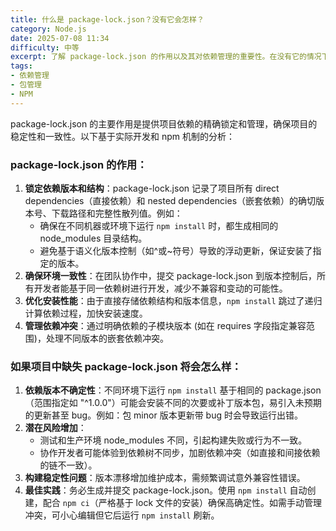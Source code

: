 ```yaml
---
title: 什么是 package-lock.json？没有它会怎样？
category: Node.js
date: 2025-07-08 11:34
difficulty: 中等
excerpt: 了解 package-lock.json 的作用以及其对依赖管理的重要性。在没有它的情况下，项目的依赖版本可能不一致，并且可能导致构建不稳定。
tags:
- 依赖管理
- 包管理
- NPM
---
```

package-lock.json 的主要作用是提供项目依赖的精确锁定和管理，确保项目的稳定性和一致性。以下基于实际开发和 npm 机制的分析：

### package-lock.json 的作用：
1. **锁定依赖版本和结构**：package-lock.json 记录了项目所有 direct dependencies（直接依赖）和 nested dependencies（嵌套依赖）的确切版本号、下载路径和完整性散列值。例如：
    - 确保在不同机器或环境下运行 `npm install` 时，都生成相同的 node_modules 目录结构。
    - 避免基于语义化版本控制（如^或~符号）导致的浮动更新，保证安装了指定的版本。
2. **确保环境一致性**：在团队协作中，提交 package-lock.json 到版本控制后，所有开发者能基于同一依赖树进行开发，减少不兼容和变动的可能性。
3. **优化安装性能**：由于直接存储依赖结构和版本信息，`npm install` 跳过了递归计算依赖过程，加快安装速度。
4. **管理依赖冲突**：通过明确依赖的子模块版本 (如在 requires 字段指定兼容范围)，处理不同版本的嵌套依赖冲突。

### 如果项目中缺失 package-lock.json 将会怎么样：
1. **依赖版本不确定性**：不同环境下运行 `npm install` 基于相同的 package.json（范围指定如 "^1.0.0"）可能会安装不同的次要或补丁版本包，易引入未预期的更新甚至 bug。例如：包 minor 版本更新带 bug 时会导致运行出错。
2. **潜在风险增加**：
    - 测试和生产环境 node_modules 不同，引起构建失败或行为不一致。
    - 协作开发者可能体验到依赖树不同步，加剧依赖冲突（如直接和间接依赖的链不一致）。
3. **构建稳定性问题**：版本漂移增加维护成本，需频繁调试意外兼容性错误。
4. **最佳实践**：务必生成并提交 package-lock.json。使用 `npm install` 自动创建，配合 `npm ci`（严格基于 lock 文件的安装）确保高确定性。如需手动管理冲突，可小心编辑但它后运行 `npm install` 刷新。
